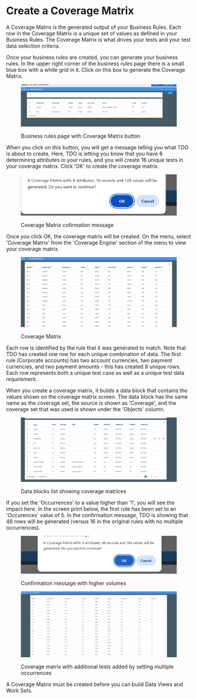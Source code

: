 # Create a Coverage Matrix

A Coverage Matrix is the generated output of your Business Rules. Each row in the Coverage Matrix is a unique set of values as defined in your Business Rules. The Coverage Matrix is what drives your tests and your test data selection criteria.

Once your business rules are created, you can generate your business rules.  In the upper right corner of the business rules page there is a small blue box with a white grid in it.  Click on this box to generate the Coverage Matrix.

<figure><img src="../../../../.gitbook/assets/image (32).png" alt=""><figcaption><p>Business rules page with Coverage Matrix button</p></figcaption></figure>

When you click on this button, you will get a message telling you what TDO is about to create.  Here, TDO is letting you know that you have 8 determining attributes in your rules, and you will create 16 unique tests in your coverage matrix.  Click 'OK' to create the coverage matrix.

<figure><img src="../../../../.gitbook/assets/image (1) (1) (1).png" alt=""><figcaption><p>Coverage Matrix cofirmation message</p></figcaption></figure>

Once you click OK, the coverage matrix will be created.  On the menu, select 'Coverage Matrix' from the 'Coverage Engine' section of the menu to view your coverage matrix.

<figure><img src="../../../../.gitbook/assets/image (2) (1) (1).png" alt=""><figcaption><p>Coverage Matrix</p></figcaption></figure>

Each row is identified by the rule that it was generated to match.  Note that TDO has created one row for each unique combination of data.  The first rule (Corporate accounts) has two account currencies, two payment currencies, and two payment amounts - this has created 8 unique rows.  Each row represents both a unique test case as well as a unique test data requirement.

When you create a coverage matrix, it builds a data block that contains the values shown on the coverage matrix screen.  The data block has the same name as the coverage set, the source is shown as 'Coverage', and the coverage set that was used is shown under the 'Objects' column.

<figure><img src="../../../../.gitbook/assets/image (3) (1) (1).png" alt=""><figcaption><p>Data blocks list showing coverage matrices </p></figcaption></figure>

If you set the 'Occurrences' to a value higher than '1', you will see the impact here.  In the screen print below, the first rule has been set to an 'Occurences' value of 5.  In the confirmation message, TDO is showing that 48 rows will be generated (versus 16 in the original rules with no multiple occurrences).

<figure><img src="../../../../.gitbook/assets/image (4) (1) (1).png" alt=""><figcaption><p>Confirmation message with higher volumes</p></figcaption></figure>

<figure><img src="../../../../.gitbook/assets/image (5) (1) (1).png" alt=""><figcaption><p>Coverage matrix with additional tests added by setting multiple occurrences</p></figcaption></figure>

A Coverage Matrix must be created before you can build Data Views and Work Sets.
